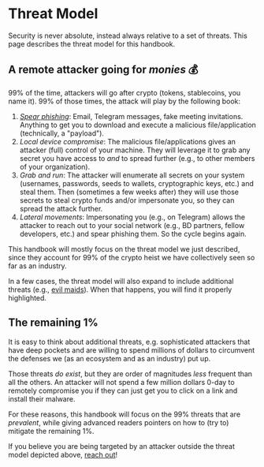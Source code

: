 # Threat Model

Security is never absolute, instead always relative to a set of threats. This
page describes the threat model for this handbook.

## A remote attacker going for _monies_ 💰

99% of the time, attackers will go after crypto (tokens, stablecoins, you name
it). 99% of those times, the attack will play by the following book:

1. [_Spear phishing_](https://en.wikipedia.org/wiki/Phishing): Email,
   Telegram messages, fake meeting invitations. Anything to get you to download
   and execute a malicious file/application (technically, a "payload").
1. _Local device compromise_: The malicious file/applications gives an attacker
   (full) control of your machine. They will leverage it to grab any secret you
   have access to _and_ to spread further (e.g., to other members of your
   organization).
1. _Grab and run_: The attacker will enumerate all secrets on your system
   (usernames, passwords, seeds to wallets, cryptographic keys, etc.) and steal
   them. Then (sometimes a few weeks after) they will use those secrets to
   steal crypto funds and/or impersonate you, so they can spread the attack
   further.
1. _Lateral movements_: Impersonating you (e.g., on Telegram) allows the
   attacker to reach out to your social network (e.g., BD partners, fellow
   developers, etc.) and spear phishing them. So the cycle begins again.

This handbook will mostly focus on the threat model we just described, since
they account for 99% of the crypto heist we have collectively seen so far as an
industry.

In a few cases, the threat model will also expand to include additional threats
(e.g., [evil maids](./traveling.md)). When that happens, you will find it
properly highlighted.

## The remaining 1%

It is easy to think about additional threats, e.g. sophisticated attackers that
have deep pockets and are willing to spend millions of dollars to circumvent
the defenses we (as an ecosystem and as an industry) put up.

Those threats _do exist_, but they are order of magnitudes _less_ frequent than
all the others. An attacker will not spend a few million dollars 0-day to
remotely compromise you if they can just get you to click on a link and install
their malware.

For these reasons, this handbook will focus on the 99% threats that are
_prevalent_, while giving advanced readers pointers on how to (try to) mitigate
the remaining 1%.

If you believe you are being targeted by an attacker outside the threat model
depicted above, [reach out](./contacts.md)!
